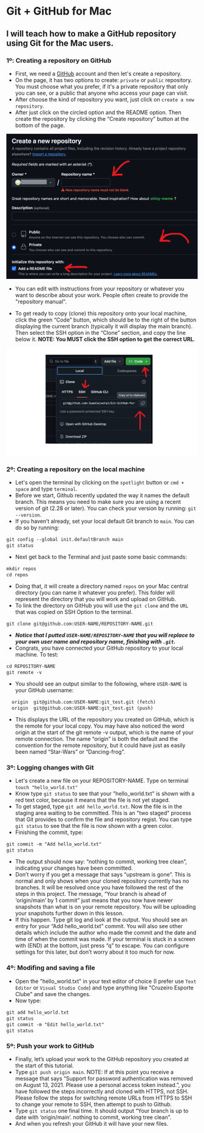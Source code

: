 # Git + GitHub for Mac

## I will teach how to make a GitHub repository using Git for the Mac users.

### 1º: Creating a repository on GitHub
* First, we need a [GitHub](https://github.com/) account and then let's create a repository.
* On the page, it has two options to create: `private` or `public` repository. You must choose what you prefer, if it's a private repository that only you can see, or a public that anyone who access your page can visit.
* After choose the kind of repository you want, just click on `create a new repository`.
* After just click on the circled option and the README option. Then create the repository by clicking the “Create repository” button at the bottom of the page.

![GitHub Repository](/images/repository.png)

* You can edit with instructions from your repository or whatever you want to describe about your work. People often create to provide the "repository manual".
  
* To get ready to copy (clone) this repository onto your local machine, click the green “Code” button, which should be to the right of the button displaying the current branch (typically it will display the main branch). Then select the SSH option in the “Clone” section, and copy the line below it. **NOTE: You MUST click the SSH option to get the correct URL**.

![Clone](/images/clone.png)

### 2º: Creating a repository on the local machine

* Let's open the terminal by clicking on the `spotlight` button or `cmd + space`  and type `terminal`.
* Before we start, Github recently updated the way it names the default branch. This means you need to make sure you are using a recent version of git (2.28 or later). You can check your version by running: `git --version`.
* If you haven’t already, set your local default Git branch to `main`. You can do so by running:
```
git config --global init.defaultBranch main
git status
```
* Next get back to the Terminal and just paste some basic commands:
```
mkdir repos
cd repos
```
* Doing that, it will create a directory named `repos` on your Mac central directory (you can name it whatever you prefer). This folder will represent the directory that you will work and upload on GitHub.
* To link the directory on GitHub you will use the `git clone` and the `URL` that was copied on SSH Option to the terminal.
```
git clone git@github.com:USER-NAME/REPOSITORY-NAME.git
```
* ***Notice that I putted `USER-NAME/REPOSITORY-NAME` that you will replace to your own user name and repository name, finishing with `.git`.***
* Congrats, you have connected your GitHub repository to your local machine. To test:
```
cd REPOSITORY-NAME
git remote -v
```
* You should see an output similar to the following, where `USER-NAME` is your GitHub username:
```
  origin  git@github.com:USER-NAME:git_test.git (fetch)
  origin  git@github.com:USER-NAME:git_test.git (push) 
```
* This displays the URL of the repository you created on GitHub, which is the remote for your local copy. You may have also noticed the word origin at the start of the git remote -v output, which is the name of your remote connection. The name “origin” is both the default and the convention for the remote repository, but it could have just as easily been named “Star-Wars” or “Dancing-frog”.

### 3º: Logging changes with Git

* Let's create a new file on your REPOSITORY-NAME. Type on terminal `touch "hello_world.txt"`
* Know type `git status` to see that your "hello_world.txt" is shown with a red text color, because it means that the file is not yet staged.
* To get staged, type `git add hello_world.txt`. Now the file is in the staging area waiting to be committed. This is an "two staged" process that Git provides to confirm the file and repository regist. You can type `git status` to see that the file is now shown with a green color.
* Finishing the commit, type:
```
git commit -m "Add hello_world.txt"
git status
```
* The output should now say: “nothing to commit, working tree clean”, indicating your changes have been committed.
* Don’t worry if you get a message that says “upstream is gone”. This is normal and only shows when your cloned repository currently has no branches. It will be resolved once you have followed the rest of the steps in this project. The message, “Your branch is ahead of ‘origin/main’ by 1 commit” just means that you now have newer snapshots than what is on your remote repository. You will be uploading your snapshots further down in this lesson.
* If this happen. Type git log and look at the output. You should see an entry for your “Add hello_world.txt” commit. You will also see other details which include the author who made the commit and the date and time of when the commit was made. If your terminal is stuck in a screen with (END) at the bottom, just press “q” to escape. You can configure settings for this later, but don’t worry about it too much for now.

### 4º: Modifing and saving a file

* Open the "hello_world.txt" in your text editor of choice (I prefer use `Text Editor` or `Visual Studio Code`) and type anything like "Cruzeiro Esporte Clube" and save the changes.
* Now type:
```
git add hello_world.txt
git status
git commit -m "Edit hello_world.txt"
git status
```

### 5º: Push your work to GitHub

* Finally, let’s upload your work to the GitHub repository you created at the start of this tutorial.
* Type `git push origin main`. NOTE: If at this point you receive a message that says “Support for password authentication was removed on August 13, 2021. Please use a personal access token instead.”, you have followed the steps incorrectly and cloned with HTTPS, not SSH. Please follow the steps for switching remote URLs from HTTPS to SSH to change your remote to SSH, then attempt to push to Github.
* Type `git status` one final time. It should output “Your branch is up to date with ‘origin/main’. nothing to commit, working tree clean”.
* And when you refresh your GitHub it will have your new files.
